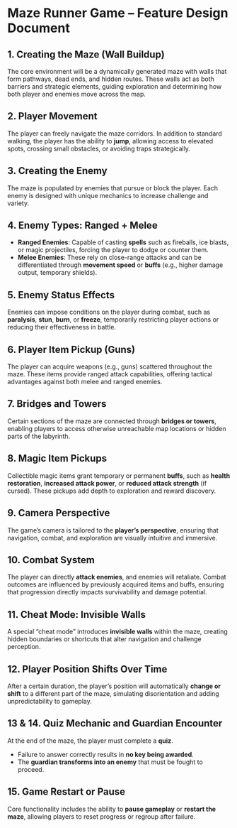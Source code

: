 # Maze Runner Game – Feature Design Document

## 1. Creating the Maze (Wall Buildup)  
The core environment will be a dynamically generated maze with walls that form pathways, dead ends, and hidden routes. These walls act as both barriers and strategic elements, guiding exploration and determining how both player and enemies move across the map.  

## 2. Player Movement  
The player can freely navigate the maze corridors. In addition to standard walking, the player has the ability to **jump**, allowing access to elevated spots, crossing small obstacles, or avoiding traps strategically.  

## 3. Creating the Enemy  
The maze is populated by enemies that pursue or block the player. Each enemy is designed with unique mechanics to increase challenge and variety.  

## 4. Enemy Types: Ranged + Melee  
- **Ranged Enemies**: Capable of casting **spells** such as fireballs, ice blasts, or magic projectiles, forcing the player to dodge or counter them.  
- **Melee Enemies**: These rely on close-range attacks and can be differentiated through **movement speed** or **buffs** (e.g., higher damage output, temporary shields).  

## 5. Enemy Status Effects  
Enemies can impose conditions on the player during combat, such as **paralysis**, **stun**, **burn**, or **freeze**, temporarily restricting player actions or reducing their effectiveness in battle.  

## 6. Player Item Pickup (Guns)  
The player can acquire weapons (e.g., guns) scattered throughout the maze. These items provide ranged attack capabilities, offering tactical advantages against both melee and ranged enemies.  

## 7. Bridges and Towers  
Certain sections of the maze are connected through **bridges or towers**, enabling players to access otherwise unreachable map locations or hidden parts of the labyrinth.  

## 8. Magic Item Pickups  
Collectible magic items grant temporary or permanent **buffs**, such as **health restoration**, **increased attack power**, or **reduced attack strength** (if cursed). These pickups add depth to exploration and reward discovery.  

## 9. Camera Perspective  
The game’s camera is tailored to the **player’s perspective**, ensuring that navigation, combat, and exploration are visually intuitive and immersive.  

## 10. Combat System  
The player can directly **attack enemies**, and enemies will retaliate. Combat outcomes are influenced by previously acquired items and buffs, ensuring that progression directly impacts survivability and damage potential.  

## 11. Cheat Mode: Invisible Walls  
A special “cheat mode” introduces **invisible walls** within the maze, creating hidden boundaries or shortcuts that alter navigation and challenge perception.  

## 12. Player Position Shifts Over Time  
After a certain duration, the player’s position will automatically **change or shift** to a different part of the maze, simulating disorientation and adding unpredictability to gameplay.  

## 13 & 14. Quiz Mechanic and Guardian Encounter  
At the end of the maze, the player must complete a **quiz**.  
- Failure to answer correctly results in **no key being awarded**.  
- The **guardian transforms into an enemy** that must be fought to proceed.  

## 15. Game Restart or Pause  
Core functionality includes the ability to **pause gameplay** or **restart the maze**, allowing players to reset progress or regroup after failure.  
